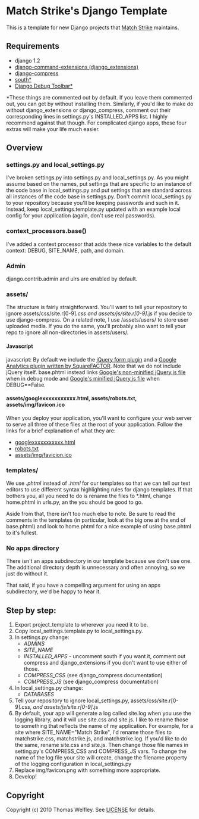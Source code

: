 # Match Strike's Django Template

This is a template for new Django projects that [Match Strike](http://matchstrike.net/) maintains.

## Requirements
* django 1.2
* [django-command-extensions (django_extensions)](http://code.google.com/p/django-command-extensions/)
* [django-compress](http://south.aeracode.org/)
* [south*](http://south.aeracode.org/)
* [Django Debug Toolbar*](http://github.com/robhudson/django-debug-toolbar)

*These things are commented out by default. If you leave them commented out, you can get by without installing them. Similarly, if you'd like to make do without django_extensions or django_compress, comment out their corresponding lines in settings.py's INSTALLED_APPS list. I highly recommend against that though. For complicated django apps, these four extras will make your life much easier.

## Overview

### settings.py and local_settings.py
I've broken settings.py into settings.py and local_settings.py. As you might assume based on the names, put settings that are specific to an instance of the code base in local_settings.py and put settings that are standard across all instances of the code base in settings.py. Don't commit local_settings.py to your repository because you'll be keeping passwords and such in it. Instead, keep local_settings.template.py updated with an example local config for your application (again, don't use real passwords).

### context_processors.base()
I've added a context processor that adds these nice variables to the default context: DEBUG, SITE_NAME, path, and domain.

### Admin
django.contrib.admin and ulrs are enabled by default.

### assets/
The structure is fairly straightforward. You'll want to tell your repository to ignore assets/css/site.r[0-9]*.css and assets/js/site.r[0-9]*.js if you decide to use django-compress. On a related note, I use /assets/users/ to store user uploaded media. If you do the same, you'll probably also want to tell your repo to ignore all non-directories in assets/users/.

#### Javascript
javascript: By default we include the [jQuery form plugin](http://github.com/malsup/form) and a [Google Analytics plugin written by SquareFACTOR](http://squarefactor.com/words/2009/feb/13/google-analytics-jquery-plugin/). Note that we do not include jQuery itself. base.phtml instead links [Google's non-minified jQuery.js file](http://ajax.googleapis.com/ajax/libs/jquery/1.4.1/jquery.js) when in debug mode and [Google's minified jQuery.js file](http://ajax.googleapis.com/ajax/libs/jquery/1.4.1/jquery.min.js) when DEBUG==False.

#### assets/googlexxxxxxxxxxx.html, assets/robots.txt, assets/img/favicon.ico
When you deploy your application, you'll want to configure your web server to serve all three of these files at the root of your application. Follow the links for a brief explanation of what they are:

* [googlexxxxxxxxxxx.html](http://www.google.com/support/webmasters/bin/answer.py?hl=en&answer=35658)
* [robots.txt](http://en.wikipedia.org/wiki/Robots_exclusion_standard)
* [assets/img/favicion.ico](http://en.wikipedia.org/wiki/Favicon)

### templates/
We use *.phtml* instead of *.html* for our templates so that we can tell our text editors to use different syntax highlighting rules for django templates. If that bothers you, all you need to do is rename the files to *.html, change home.phtml in urls.py, an the you should be good to go.

Aside from that, there isn't too much else to note. Be sure to read the comments in the templates (in particular, look at the big one at the end of base.phtml) and look to home.phtml for a nice example of using base.phtml to it's fullest.

### No apps directory
There isn't an apps subdirectory in our template because we don't use one. The additional directory depth is unnecessary and often annoying, so we just do without it.

That said, if you have a compelling argument for using an apps subdirectory, we'd be happy to hear it.

## Step by step:

1. Export project_template to wherever you need it to be.
2. Copy local_settings.template.py to local_settings.py.
3. In settings.py change:
	* *ADMINS*
	* *SITE_NAME*
	* *INSTALLED_APPS* - uncomment south if you want it, comment out compress and	django_extensions if you don't want to use either of those.
	* *COMPRESS_CSS* (see django_compress documentation)
	* *COMPRESS_JS* (see django_compress documentation)
4. In local_settings.py change:
	* *DATABASES*
5. Tell your repository to ignore local_settings.py, assets/css/site.r[0-9]*.css, and assets/js/site.r[0-9]*.js
6. By default, your app will generate a log called site.log when you use the logging library, and it will use site.css and site.js. I like to rename those to something that reflects the name of my application. For example, for a site where SITE_NAME="Match Strike", I'd rename those files to matchstrike.css, matchstrike.js, and matchstrike.log. If you'd like to do the same, rename site.css and site.js. Then change those file names in setting.py's COMPRESS_CSS and COMPRESS_JS vars. To change the name of the log file your site will create, change the filename property of the logging configuration in local_settings.py
7. Replace img/favicon.png with something more appropriate.
8. Develop!

## Copyright

Copyright (c) 2010 Thomas Welfley. See [LICENSE](http://github.com/thomasw/matchstrike_django/blob/master/LICENSE) for details.